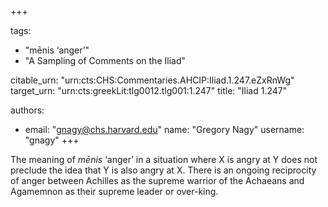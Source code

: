 +++

tags:
- "mēnis ‘anger’"
- "A Sampling of Comments on the Iliad"

citable_urn: "urn:cts:CHS:Commentaries.AHCIP:Iliad.1.247.eZxRnWg"
target_urn: "urn:cts:greekLit:tlg0012.tlg001:1.247"
title: "Iliad 1.247"

authors:
- email: "gnagy@chs.harvard.edu"
  name: "Gregory Nagy"
  username: "gnagy"
+++

<p>The meaning of <em>mēnis</em> ‘anger’ in a situation where X is angry at Y does not preclude the idea that Y is also angry at X. There is an ongoing reciprocity of anger between Achilles as the supreme warrior of the Achaeans and Agamemnon as their supreme leader or over-king.  </p>
